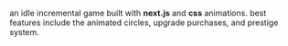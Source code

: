 an idle incremental game built with <strong>next.js</strong> and <strong>css</strong> animations. best features
        include the animated circles, upgrade purchases, and prestige system.
  

